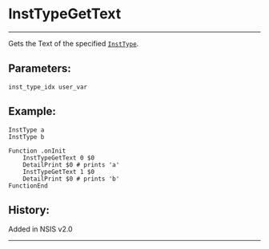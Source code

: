 # InstTypeGetText

---

Gets the Text of the specified [`InstType`][1].

## Parameters:

    inst_type_idx user_var

## Example:

	InstType a
	InstType b
	 
	Function .onInit
		InstTypeGetText 0 $0
		DetailPrint $0 # prints 'a'
		InstTypeGetText 1 $0
		DetailPrint $0 # prints 'b'
	FunctionEnd

## History:

Added in NSIS v2.0

---

[1]: InstType.markdown